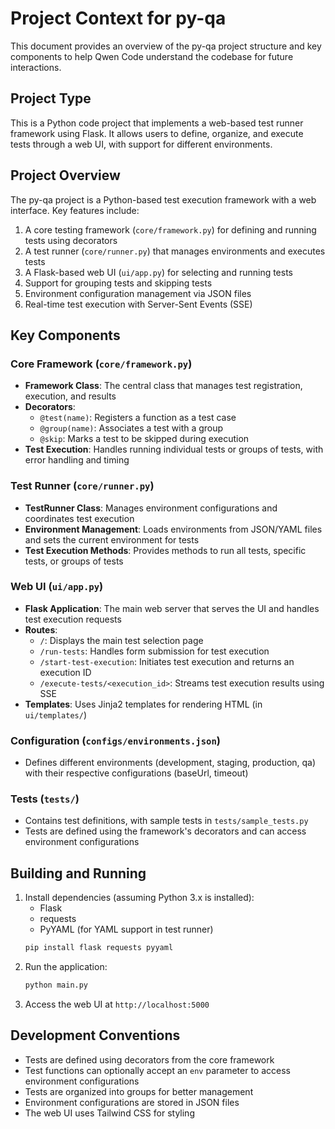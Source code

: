 # Project Context for py-qa

This document provides an overview of the py-qa project structure and key components to help Qwen Code understand the codebase for future interactions.

## Project Type

This is a Python code project that implements a web-based test runner framework using Flask. It allows users to define, organize, and execute tests through a web UI, with support for different environments.

## Project Overview

The py-qa project is a Python-based test execution framework with a web interface. Key features include:

1.  A core testing framework (`core/framework.py`) for defining and running tests using decorators
2.  A test runner (`core/runner.py`) that manages environments and executes tests
3.  A Flask-based web UI (`ui/app.py`) for selecting and running tests
4.  Support for grouping tests and skipping tests
5.  Environment configuration management via JSON files
6.  Real-time test execution with Server-Sent Events (SSE)

## Key Components

### Core Framework (`core/framework.py`)

*   **Framework Class**: The central class that manages test registration, execution, and results
*   **Decorators**:
    *   `@test(name)`: Registers a function as a test case
    *   `@group(name)`: Associates a test with a group
    *   `@skip`: Marks a test to be skipped during execution
*   **Test Execution**: Handles running individual tests or groups of tests, with error handling and timing

### Test Runner (`core/runner.py`)

*   **TestRunner Class**: Manages environment configurations and coordinates test execution
*   **Environment Management**: Loads environments from JSON/YAML files and sets the current environment for tests
*   **Test Execution Methods**: Provides methods to run all tests, specific tests, or groups of tests

### Web UI (`ui/app.py`)

*   **Flask Application**: The main web server that serves the UI and handles test execution requests
*   **Routes**:
    *   `/`: Displays the main test selection page
    *   `/run-tests`: Handles form submission for test execution
    *   `/start-test-execution`: Initiates test execution and returns an execution ID
    *   `/execute-tests/<execution_id>`: Streams test execution results using SSE
*   **Templates**: Uses Jinja2 templates for rendering HTML (in `ui/templates/`)

### Configuration (`configs/environments.json`)

*   Defines different environments (development, staging, production, qa) with their respective configurations (baseUrl, timeout)

### Tests (`tests/`)

*   Contains test definitions, with sample tests in `tests/sample_tests.py`
*   Tests are defined using the framework's decorators and can access environment configurations

## Building and Running

1.  Install dependencies (assuming Python 3.x is installed):
    *   Flask
    *   requests
    *   PyYAML (for YAML support in test runner)
    ```bash
    pip install flask requests pyyaml
    ```
2.  Run the application:
    ```bash
    python main.py
    ```
3.  Access the web UI at `http://localhost:5000`

## Development Conventions

*   Tests are defined using decorators from the core framework
*   Test functions can optionally accept an `env` parameter to access environment configurations
*   Tests are organized into groups for better management
*   Environment configurations are stored in JSON files
*   The web UI uses Tailwind CSS for styling